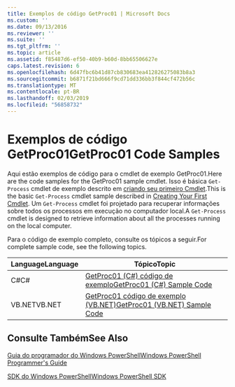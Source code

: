```yaml
---
title: Exemplos de código GetProc01 | Microsoft Docs
ms.custom: ''
ms.date: 09/13/2016
ms.reviewer: ''
ms.suite: ''
ms.tgt_pltfrm: ''
ms.topic: article
ms.assetid: f85487d6-ef50-40b9-b60d-8bb65506627e
caps.latest.revision: 6
ms.openlocfilehash: 6d47fbc6b41d87cb830683ea412826275083b8a3
ms.sourcegitcommit: b6871f21bd666f9cd71dd336bb3f844cf472b56c
ms.translationtype: MT
ms.contentlocale: pt-BR
ms.lasthandoff: 02/03/2019
ms.locfileid: "56858732"
---
```

# <a name="getproc01-code-samples"></a><span data-ttu-id="ec409-102">Exemplos de código GetProc01</span><span class="sxs-lookup"><span data-stu-id="ec409-102">GetProc01 Code Samples</span></span>

<span data-ttu-id="ec409-103">Aqui estão exemplos de código para o cmdlet de exemplo GetProc01.</span><span class="sxs-lookup"><span data-stu-id="ec409-103">Here are the code samples for the GetProc01 sample cmdlet.</span></span> <span data-ttu-id="ec409-104">Isso é básica `Get-Process` cmdlet de exemplo descrito em [criando seu primeiro Cmdlet](../cmdlet/creating-a-cmdlet-without-parameters.md).</span><span class="sxs-lookup"><span data-stu-id="ec409-104">This is the basic `Get-Process` cmdlet sample described in [Creating Your First Cmdlet](../cmdlet/creating-a-cmdlet-without-parameters.md).</span></span> <span data-ttu-id="ec409-105">Um `Get-Process` cmdlet foi projetado para recuperar informações sobre todos os processos em execução no computador local.</span><span class="sxs-lookup"><span data-stu-id="ec409-105">A `Get-Process` cmdlet is designed to retrieve information about all the processes running on the local computer.</span></span>

<span data-ttu-id="ec409-106">Para o código de exemplo completo, consulte os tópicos a seguir.</span><span class="sxs-lookup"><span data-stu-id="ec409-106">For complete sample code, see the following topics.</span></span>

|<span data-ttu-id="ec409-107">Language</span><span class="sxs-lookup"><span data-stu-id="ec409-107">Language</span></span>|<span data-ttu-id="ec409-108">Tópico</span><span class="sxs-lookup"><span data-stu-id="ec409-108">Topic</span></span>|
|--------------|-----------|
|<span data-ttu-id="ec409-109">C#</span><span class="sxs-lookup"><span data-stu-id="ec409-109">C#</span></span>|[<span data-ttu-id="ec409-110">GetProc01 (C#) código de exemplo</span><span class="sxs-lookup"><span data-stu-id="ec409-110">GetProc01 (C#) Sample Code</span></span>](./getproc01-csharp-sample-code.md)|
|<span data-ttu-id="ec409-111">VB.NET</span><span class="sxs-lookup"><span data-stu-id="ec409-111">VB.NET</span></span>|[<span data-ttu-id="ec409-112">GetProc01 código de exemplo (VB.NET)</span><span class="sxs-lookup"><span data-stu-id="ec409-112">GetProc01 (VB.NET) Sample Code</span></span>](./getproc01-vb-net-sample-code.md)|

## <a name="see-also"></a><span data-ttu-id="ec409-113">Consulte Também</span><span class="sxs-lookup"><span data-stu-id="ec409-113">See Also</span></span>

[<span data-ttu-id="ec409-114">Guia do programador do Windows PowerShell</span><span class="sxs-lookup"><span data-stu-id="ec409-114">Windows PowerShell Programmer's Guide</span></span>](./windows-powershell-programmer-s-guide.md)

[<span data-ttu-id="ec409-115">SDK do Windows PowerShell</span><span class="sxs-lookup"><span data-stu-id="ec409-115">Windows PowerShell SDK</span></span>](../windows-powershell-reference.md)